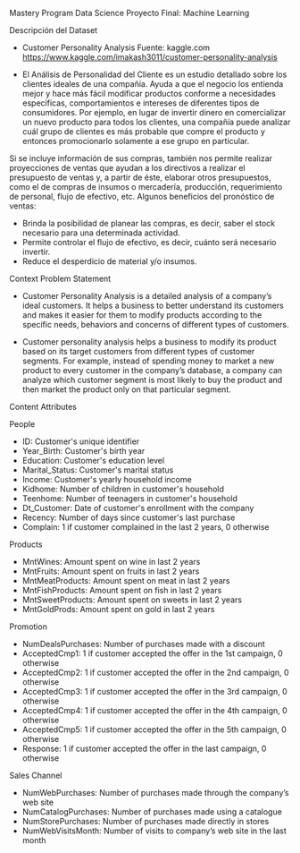 Mastery Program 
Data Science
Proyecto Final: Machine Learning

Descripción del Dataset
- Customer Personality Analysis 
Fuente: kaggle.com
https://www.kaggle.com/imakash3011/customer-personality-analysis

- El Análisis de Personalidad del Cliente es un estudio detallado sobre los clientes ideales de 
una compañía. Ayuda a que el negocio los entienda mejor y hace más fácil modificar productos 
conforme  a  necesidades  específicas,  comportamientos  e  intereses  de  diferentes  tipos  de 
consumidores.
Por  ejemplo,  en  lugar  de  invertir  dinero  en  comercializar  un  nuevo  producto  para  todos  los 
clientes, una compañía puede analizar cuál grupo de clientes es más probable que compre el 
producto y entonces promocionarlo solamente a ese grupo en particular.

Si  se  incluye  información  de  sus  compras,  también  nos permite realizar proyecciones de 
ventas que  ayudan  a  los  directivos  a  realizar  el  presupuesto  de  ventas  y,  a  partir  de  éste, 
elaborar  otros  presupuestos,  como  el  de  compras  de  insumos  o  mercadería,  producción, 
requerimiento de personal, flujo de efectivo, etc.
Algunos beneficios del pronóstico de ventas:
- Brinda la posibilidad de planear las compras, es decir, saber el stock necesario para una 
determinada actividad.
- Permite controlar el flujo de efectivo, es decir, cuánto será necesario invertir.
- Reduce el desperdicio de material y/o insumos.

Context Problem Statement

- Customer Personality Analysis is a detailed analysis of a company’s ideal customers. It helps a business to better understand its customers and makes it easier for them to modify products according to the specific needs, behaviors and concerns of different types of customers.

- Customer personality analysis helps a business to modify its product based on its target customers from different types of customer segments. For example, instead of spending money to market a new product to every customer in the company’s database, a company can analyze which customer segment is most likely to buy the product and then market the product only on that particular segment.

Content Attributes

People

- ID: Customer's unique identifier
- Year_Birth: Customer's birth year
- Education: Customer's education level
- Marital_Status: Customer's marital status
- Income: Customer's yearly household income
- Kidhome: Number of children in customer's household
- Teenhome: Number of teenagers in customer's household
- Dt_Customer: Date of customer's enrollment with the company
- Recency: Number of days since customer's last purchase
- Complain: 1 if customer complained in the last 2 years, 0 otherwise

Products

- MntWines: Amount spent on wine in last 2 years
- MntFruits: Amount spent on fruits in last 2 years
- MntMeatProducts: Amount spent on meat in last 2 years
- MntFishProducts: Amount spent on fish in last 2 years
- MntSweetProducts: Amount spent on sweets in last 2 years
- MntGoldProds: Amount spent on gold in last 2 years

Promotion

- NumDealsPurchases: Number of purchases made with a discount
- AcceptedCmp1: 1 if customer accepted the offer in the 1st campaign, 0 otherwise
- AcceptedCmp2: 1 if customer accepted the offer in the 2nd campaign, 0 otherwise
- AcceptedCmp3: 1 if customer accepted the offer in the 3rd campaign, 0 otherwise
- AcceptedCmp4: 1 if customer accepted the offer in the 4th campaign, 0 otherwise
- AcceptedCmp5: 1 if customer accepted the offer in the 5th campaign, 0 otherwise
- Response: 1 if customer accepted the offer in the last campaign, 0 otherwise

Sales Channel

- NumWebPurchases: Number of purchases made through the company’s web site
- NumCatalogPurchases: Number of purchases made using a catalogue
- NumStorePurchases: Number of purchases made directly in stores
- NumWebVisitsMonth: Number of visits to company’s web site in the last month
